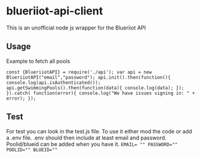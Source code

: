 # blueriiot-api-client
This is an unofficial node js wrapper for the Blueriiot API

## Usage
Example to fetch all pools

`const {BlueriiotAPI} = require('./api');
var api = new BlueriiotAPI("email","password");
api.init().then(function(){
    console.log(api.isAuthenticated());
    api.getSwimmingPools().then(function(data){
        console.log(data);
    });
}).catch( function(error){
    console.log("We have issues signing in: " + error);
});`

## Test
For test you can look in the test.js file. To use it either mod the code or add a .env file.
.env should then include at least email and password. Poolid/blueid can be added when you have it.
`EMAIL= ""
PASSWORD=""
POOLID=""
BLUEID=""`